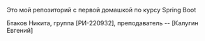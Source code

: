 Это мой репозиторий с первой домашкой по курсу Spring Boot

Бтаков Никита, группа [РИ-220932], преподаватель -- [Калугин Евгений]

